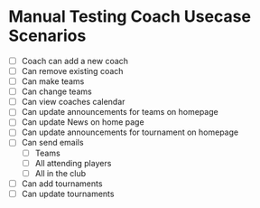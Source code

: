 # Manual Testing Coach Usecase Scenarios

- [ ] Coach can add a new coach
- [ ] Can remove existing coach
- [ ] Can make teams
- [ ] Can change teams
- [ ] Can view coaches calendar
- [ ] Can update announcements for teams on homepage
- [ ] Can update News on home page
- [ ] Can update announcements for tournament on homepage
- [ ] Can send emails
    - [ ] Teams
    - [ ] All attending players
    - [ ] All in the club
- [ ] Can add tournaments
- [ ] Can update tournaments